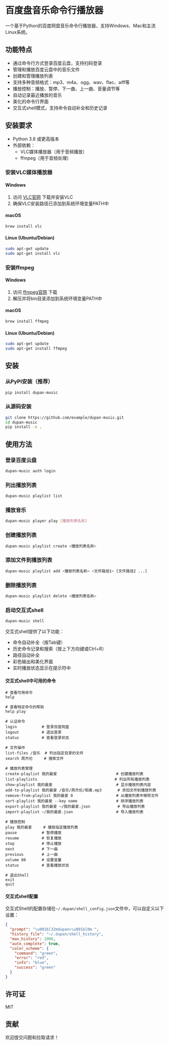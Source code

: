 # 百度盘音乐命令行播放器

一个基于Python的百度网盘音乐命令行播放器，支持Windows、Mac和主流Linux系统。

## 功能特点

- 通过命令行方式登录百度云盘，支持扫码登录
- 管理和播放百度云盘中的音乐文件
- 创建和管理播放列表
- 支持多种音频格式：mp3、m4a、ogg、wav、flac、aiff等
- 播放控制：播放、暂停、下一曲、上一曲、音量调节等
- 自动记录最近播放的音乐
- 美化的命令行界面
- 交互式shell模式，支持命令自动补全和历史记录

## 安装要求

- Python 3.8 或更高版本
- 外部依赖：
  - VLC媒体播放器（用于音频播放）
  - ffmpeg（用于音频处理）

### 安装VLC媒体播放器

#### Windows
1. 访问 [VLC官网](https://www.videolan.org/vlc/index.html) 下载并安装VLC
2. 确保VLC安装路径已添加到系统环境变量PATH中

#### macOS
```bash
brew install vlc
```

#### Linux (Ubuntu/Debian)
```bash
sudo apt-get update
sudo apt-get install vlc
```

### 安装ffmpeg

#### Windows
1. 访问 [ffmpeg官网](https://ffmpeg.org/download.html) 下载
2. 解压并将bin目录添加到系统环境变量PATH中

#### macOS
```bash
brew install ffmpeg
```

#### Linux (Ubuntu/Debian)
```bash
sudo apt-get update
sudo apt-get install ffmpeg
```

## 安装

### 从PyPI安装（推荐）

```bash
pip install dupan-music
```

### 从源码安装

```bash
git clone https://github.com/example/dupan-music.git
cd dupan-music
pip install -e .
```

## 使用方法

### 登录百度云盘

```bash
dupan-music auth login
```

### 列出播放列表

```bash
dupan-music playlist list
```

### 播放音乐

```bash
dupan-music player play [播放列表名称]
```

### 创建播放列表

```bash
dupan-music playlist create <播放列表名称>
```

### 添加文件到播放列表

```bash
dupan-music playlist add <播放列表名称> <文件路径1> [文件路径2 ...]
```

### 删除播放列表

```bash
dupan-music playlist delete <播放列表名称>
```

### 启动交互式shell

```bash
dupan-music shell
```

交互式shell提供了以下功能：
- 命令自动补全（按Tab键）
- 历史命令记录和搜索（按上下方向键或Ctrl+R）
- 路径自动补全
- 彩色输出和美化界面
- 实时播放状态显示在提示符中

#### 交互式shell中可用的命令

```
# 查看可用命令
help

# 查看特定命令的帮助
help play

# 认证命令
login           # 登录百度网盘
logout          # 退出登录
status          # 查看登录状态

# 文件操作
list-files /音乐  # 列出指定目录的文件
search 周杰伦     # 搜索文件

# 播放列表管理
create-playlist 我的最爱                          # 创建播放列表
list-playlists                                  # 列出所有播放列表
show-playlist 我的最爱                            # 显示播放列表内容
add-to-playlist 我的最爱 /音乐/周杰伦/稻香.mp3       # 添加文件到播放列表
remove-from-playlist 我的最爱 0                   # 从播放列表中移除文件
sort-playlist 我的最爱 --key name                 # 排序播放列表
export-playlist 我的最爱 ~/我的最爱.json            # 导出播放列表
import-playlist ~/我的最爱.json                   # 导入播放列表

# 播放控制
play 我的最爱     # 播放指定播放列表
pause           # 暂停播放
resume          # 恢复播放
stop            # 停止播放
next            # 下一曲
previous        # 上一曲
volume 80       # 设置音量
status          # 查看播放状态

# 退出Shell
exit
quit
```

#### 交互式shell配置

交互式Shell的配置存储在`~/.dupan/shell_config.json`文件中，可以自定义以下设置：

```json
{
  "prompt": "\u001b[32mdupan>\u001b[0m ",
  "history_file": "~/.dupan/shell_history",
  "max_history": 1000,
  "auto_complete": true,
  "color_scheme": {
    "command": "green",
    "error": "red",
    "info": "blue",
    "success": "green"
  }
}
```

## 许可证

MIT

## 贡献

欢迎提交问题和拉取请求！
